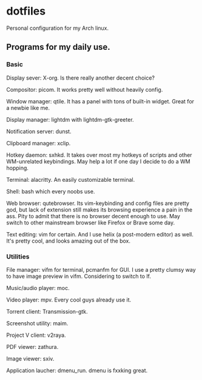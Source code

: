 # dotfiles
Personal configuration for my Arch linux.

## Programs for my daily use.
### Basic
Display sever: X-org. Is there really another decent choice?

Compositor: picom. It works pretty well without heavily config.

Window manager: qtile. It has a panel with tons of built-in widget. Great for a newbie like me.

Display manager: lightdm with lightdm-gtk-greeter.

Notification server: dunst.

Clipboard manager: xclip.

Hotkey daemon: sxhkd. It takes over most my hotkeys of scripts and other WM-unrelated keybindings. May help a lot if one day I decide to do a WM hopping.

Terminal: alacritty. An easily customizable terminal.

Shell: bash which every noobs use.

Web browser: qutebrowser. Its vim-keybinding and config files are pretty god, but lack of extension still makes its browsing experience a pain in the ass.
Pity to admit that there is no browser decent enough to use. May switch to other mainstream browser like Firefox or Brave some day.

Text editing: vim for certain. And I use helix (a post-modern editor) as well. It's pretty cool, and looks amazing out of the box.

### Utilities
File manager: vifm for terminal, pcmanfm for GUI. I use a pretty clumsy way to have image preview in vifm. Considering to switch to lf.

Music/audio player: moc.

Video player: mpv. Every cool guys already use it.

Torrent client: Transmission-gtk.

Screenshot utility: maim.

Project V client: v2raya.

PDF viewer: zathura.

Image viewer: sxiv.

Application laucher: dmenu_run. dmenu is fxxking great.